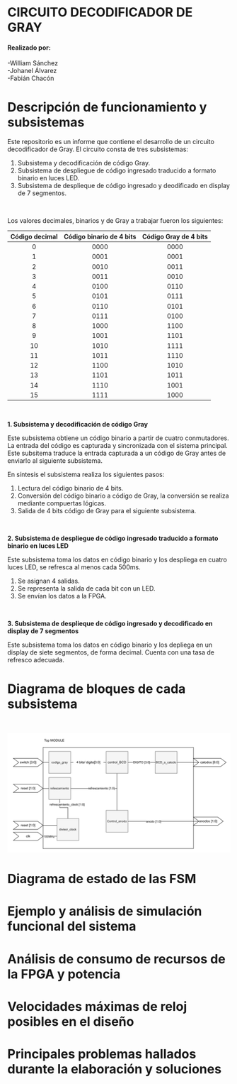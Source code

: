 CIRCUITO DECODIFICADOR DE GRAY <a color="green" name="TOP"></a>
===================

<h4>Realizado por:</h4>
<p>-William Sánchez <br> -Johanel Álvarez <br> -Fabián Chacón </p>

# Descripción de funcionamiento y subsistemas #

<p>Este repositorio es un informe que contiene el desarrollo de un circuito decodificador de Gray. El circuito consta de tres subsistemas:</p>

1. Subsistema y decodificación de código Gray.
2. Subsistema de despliegue de código ingresado traducido a formato binario en luces LED.
3. Subsistema de desplieque de código ingresado y deodificado en display de 7 segmentos.

<br/>

<p>Los valores decimales, binarios y de Gray a trabajar fueron los siguientes:</p>

Código decimal | Código binario de 4 bits | Código Gray de 4 bits
| :---: | :---: | :---:
0  | 0000 | 0000
1  | 0001 | 0001
2  | 0010 | 0011
3  | 0011 | 0010
4  | 0100 | 0110
5  | 0101 | 0111
6  | 0110 | 0101
7  | 0111 | 0100
8  | 1000| 1100
9  | 1001 | 1101
10  | 1010 | 1111
11  | 1011 | 1110
12  | 1100 | 1010
13  | 1101 | 1011
14  | 1110| 1001
15  | 1111 | 1000

<br/>

__1. Subsistema y decodificación de código Gray__

<p>Este subsistema obtiene un código binario a partir de cuatro conmutadores. La entrada del código es capturada y sincronizada con el sistema principal. Este subsitema traduce la entrada capturada a un código de Gray antes de enviarlo al siguiente subsistema.</p>

En síntesis el subsistema realiza los siguientes pasos:

1. Lectura del código binario de 4 bits.
2. Conversión del código binario a código de Gray, la conversión se realiza mediante compuertas lógicas.
3. Salida de 4 bits código de Gray para el siguiente subsistema.

<br>

__2. Subsistema de despliegue de código ingresado traducido a formato binario en luces LED__

<p>Este subsistema toma los datos en código binario y los despliega en cuatro luces LED, se refresca al menos cada 500ms.</p>

1. Se asignan 4 salidas.
2. Se representa la salida de cada bit con un LED.
3. Se envían los datos a la FPGA.



<br>

__3. Subsistema de desplieque de código ingresado y decodificado en display de 7 segmentos__

<p>Este subsistema toma los datos en código binario y los depliega en un display de siete segmentos, de forma decimal. Cuenta con una tasa de refresco adecuada.</p>

# Diagrama de bloques de cada subsistema #


<br/>

![Diagrama de bloques de cada subsistema](/images/diagrama.png)
# Diagrama de estado de las FSM #

# Ejemplo y análisis de simulación funcional del sistema #

# Análisis de consumo de recursos de la FPGA y potencia #

# Velocidades máximas de reloj posibles en el diseño #

# Principales problemas hallados durante la elaboración y soluciones #